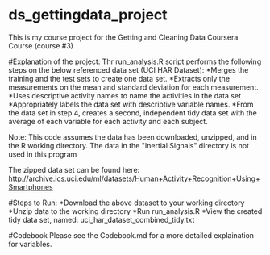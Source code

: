 # ds_gettingdata_project
This is my course project for the Getting and Cleaning Data Coursera Course (course #3)

#Explanation of the project:
Thr run_analysis.R script performs the following steps on the below referenced data set (UCI HAR Dataset):
*Merges the training and the test sets to create one data set.
*Extracts only the measurements on the mean and standard deviation for each measurement. 
*Uses descriptive activity names to name the activities in the data set
*Appropriately labels the data set with descriptive variable names. 
*From the data set in step 4, creates a second, independent tidy data set with the average of each variable for each activity and each subject.

Note: This code assumes the data has been downloaded, unzipped, and in the R working directory. The data in the "Inertial Signals" directory is not used in this program

The zipped data set can be found here: http://archive.ics.uci.edu/ml/datasets/Human+Activity+Recognition+Using+Smartphones 

#Steps to Run:
*Download the above dataset to your working directory
*Unzip data to the working directory
*Run run_analysis.R
*View the created tidy data set, named: uci_har_dataset_combined_tidy.txt

#Codebook
Please see the Codebook.md for a more detailed explaination for variables.
